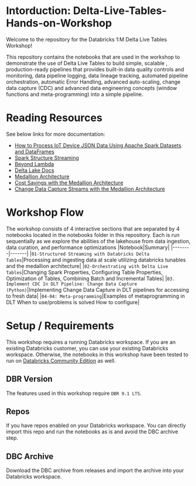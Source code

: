 # Intorduction: Delta-Live-Tables-Hands-on-Workshop
Welcome to the repository for the Databricks 1:M Delta Live Tables Workshop!

This repository contains the notebooks that are used in the workshop to demonstrate the use of Delta Live Tables to build simple, scalable , production-ready pipelines that provides built-in data quality controls and monitoring, data pipeline logging, data lineage tracking, automated pipeline orchestration, automatic Error Handling, advanced auto-scaling, change data capture (CDC) and advanced data engineering concepts (window functions and meta-programming) into a simple pipeline.



# Reading Resources

See below links for more documentation:
* [How to Process IoT Device JSON Data Using Apache Spark Datasets and DataFrames](https://databricks.com/blog/2016/03/28/how-to-process-iot-device-json-data-using-apache-spark-datasets-and-dataframes.html)
* [Spark Structure Streaming](https://databricks.com/blog/2016/07/28/structured-streaming-in-apache-spark.html)
* [Beyond Lambda](https://databricks.com/discover/getting-started-with-delta-lake-tech-talks/beyond-lambda-introducing-delta-architecture)
* [Delta Lake Docs](https://docs.databricks.com/delta/index.html)
* [Medallion Architecture](https://databricks.com/solutions/data-pipelines)
* [Cost Savings with the Medallion Architecture](https://techcommunity.microsoft.com/t5/analytics-on-azure/how-to-reduce-infrastructure-costs-by-up-to-80-with-azure/ba-p/1820280)
* [Change Data Capture Streams with the Medallion Architecture](https://databricks.com/blog/2021/06/09/how-to-simplify-cdc-with-delta-lakes-change-data-feed.html)



# Workshop Flow

The workshop consists of 4 interactive sections that are separated by 4 notebooks located in the notebooks folder in this repository. Each is run sequentially as we explore the abilities of the lakehouse from data ingestion, data curation, and performance optimizations
|Notebook|Summary|
|--------|-------|
|`01-Structured Streaming with Databricks Delta Tables`|Processing and ingesting data at scale utilizing databricks tunables and the medallion architecture|
|`02-Orchestrating with Delta Live Tables`|Changing Spark Properties, Configuring Table Properties, Optimization of Tables, Combining Batch and Incremental Tables|
|`03. Implement CDC In DLT Pipeline: Change Data Capture (Python)`|Implementing Change Data Capture in DLT pipelines for accessing to fresh data|
|`04-04: Meta-programming`|Examples of metaprogramming in DLT When to use/problems is solved How to configure|


# Setup / Requirements

This workshop requires a running Databricks workspace. If you are an existing Databricks customer, you can use your existing Databricks workspace. Otherwise, the notebooks in this workshop have been tested to run on [Databricks Community Edition](https://databricks.com/product/faq/community-edition) as well.

## DBR Version

The features used in this workshop require `DBR 9.1 LTS`.

## Repos

If you have repos enabled on your Databricks workspace. You can directly import this repo and run the notebooks as is and avoid the DBC archive step.

## DBC Archive

Download the DBC archive from releases and import the archive into your Databricks workspace.
